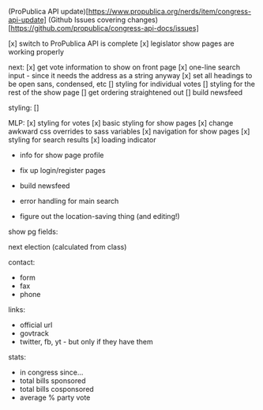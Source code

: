 (ProPublica API update)[https://www.propublica.org/nerds/item/congress-api-update]
(Github Issues covering changes)[https://github.com/propublica/congress-api-docs/issues]

[x] switch to ProPublica API is complete
[x] legislator show pages are working properly

next:
[x] get vote information to show on front page
[x] one-line search input - since it needs the address as a string anyway
[x] set all headings to be open sans, condensed, etc
[] styling for individual votes
[] styling for the rest of the show page
[] get ordering straightened out
[] build newsfeed

styling:
[]

MLP:
[x] styling for votes
[x] basic styling for show pages
[x] change awkward css overrides to sass variables
[x] navigation for show pages
[x] styling for search results
[x] loading indicator
- info for show page profile
- fix up login/register pages
- build newsfeed
- error handling for main search

- figure out the location-saving thing (and editing!)


show pg fields:

next election (calculated from class)

contact:
- form
- fax
- phone

links:
- official url
- govtrack
- twitter, fb, yt - but only if they have them

stats:
- in congress since...
- total bills sponsored
- total bills cosponsored
- average % party vote
